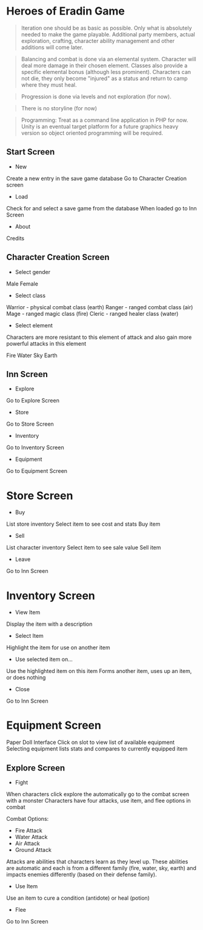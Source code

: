 # Heroes of Eradin Game

> Iteration one should be as basic as possible. Only what is absolutely needed to make the game playable. Additional party members, actual exploration, crafting, character ability management and other additions will come later.

> Balancing and combat is done via an elemental system. Character will deal more damage in their chosen element. Classes also provide a specific elemental bonus (although less prominent). Characters can not die, they only become "injured" as a status and return to camp where they must heal.

> Progression is done via levels and not exploration (for now).

> There is no storyline (for now)

> Programming:
Treat as a command line application in PHP for now. Unity is an eventual target platform for a future graphics heavy version so object oriented programming will be required.

## Start Screen

- New

Create a new entry in the save game database
Go to Character Creation screen

- Load

Check for and select a save game from the database
When loaded go to Inn Screen

- About

Credits

## Character Creation Screen

- Select gender

Male
Female

- Select class

Warrior - physical combat class (earth)
Ranger - ranged combat class (air)
Mage - ranged magic class (fire)
Cleric - ranged healer class (water)

- Select element

Characters are more resistant to this element of attack and also gain more powerful attacks in this element

Fire
Water
Sky
Earth

## Inn Screen

- Explore

Go to Explore Screen

- Store

Go to Store Screen

- Inventory

Go to Inventory Screen

- Equipment

Go to Equipment Screen

# Store Screen

- Buy

List store inventory
Select item to see cost and stats
Buy item

- Sell

List character inventory
Select item to see sale value
Sell item

- Leave

Go to Inn Screen

# Inventory Screen

- View Item

Display the item with a description

- Select Item

Highlight the item for use on another item

- Use selected item on...

Use the highlighted item on this item
Forms another item, uses up an item, or does nothing

- Close

Go to Inn Screen

# Equipment Screen

Paper Doll Interface
Click on slot to view list of available equipment
Selecting equipment lists stats and compares to currently equipped item

## Explore Screen

- Fight

When characters click explore the automatically go to the combat screen with a monster
Characters have four attacks, use item, and flee options in combat

Combat Options:

- Fire Attack
- Water Attack
- Air Attack
- Ground Attack

Attacks are abilities that characters learn as they level up. These abilities are automatic and each is from a different family (fire, water, sky, earth) and impacts enemies differently (based on their defense family).

- Use Item

Use an item to cure a condition (antidote) or heal (potion)

- Flee

Go to Inn Screen